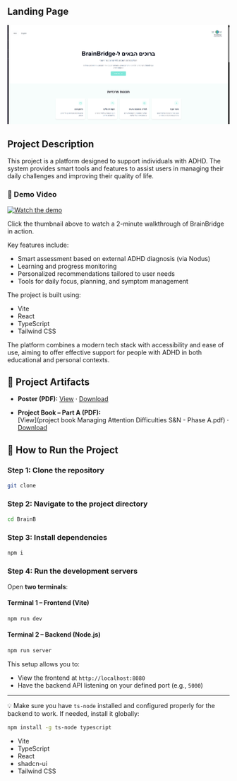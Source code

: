 ## Landing Page

![Landing page](landing.png)
## Project Description

This project is a platform designed to support individuals with ADHD. The system provides smart tools and features to assist users in managing their daily challenges and improving their quality of life.

### 🎥 Demo Video
[![Watch the demo](https://img.youtube.com/vi/3yylb_jKSqg/0.jpg)](https://youtu.be/3yylb_jKSqg)

Click the thumbnail above to watch a 2-minute walkthrough of BrainBridge in action.  

Key features include:

- Smart assessment based on external ADHD diagnosis (via Nodus)
- Learning and progress monitoring
- Personalized recommendations tailored to user needs
- Tools for daily focus, planning, and symptom management

The project is built using:

- Vite
- React
- TypeScript
- Tailwind CSS

The platform combines a modern tech stack with accessibility and ease of use, aiming to offer effective support for people with ADHD in both educational and personal contexts.

## 📄 Project Artifacts

- **Poster (PDF):** [View](final_poster.pdf) · [Download](https://raw.githubusercontent.com/<USER>/<REPO>/main/docs/final_poster.pdf)

- **Project Book – Part A (PDF):**  
  [View](project book Managing Attention Difficulties S&N - Phase A.pdf) ·
  [Download](https://raw.githubusercontent.com/<USER>/<REPO>/main/docs/project%20book%20Managing%20Attention%20Difficulties%20S%26N%20-%20Phase%20A.pdf)


## 🚀 How to Run the Project

### Step 1: Clone the repository
```bash
git clone 
```

### Step 2: Navigate to the project directory
```bash
cd BrainB
```

### Step 3: Install dependencies
```bash
npm i
```

### Step 4: Run the development servers
Open **two terminals**:

#### Terminal 1 – Frontend (Vite)
```bash
npm run dev
```

#### Terminal 2 – Backend (Node.js)
```bash
npm run server
```

This setup allows you to:
- View the frontend at `http://localhost:8080`
- Have the backend API listening on your defined port (e.g., `5000`)

---

💡 Make sure you have `ts-node` installed and configured properly for the backend to work. If needed, install it globally:
```bash
npm install -g ts-node typescript
```







- Vite
- TypeScript
- React
- shadcn-ui
- Tailwind CSS
